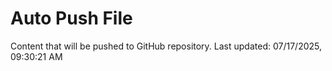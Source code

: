# Auto Push File

Content that will be pushed to GitHub repository.
Last updated: 07/17/2025, 09:30:21 AM
